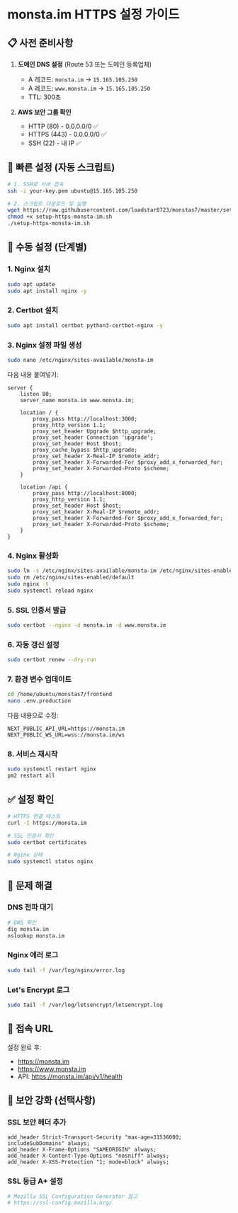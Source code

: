 # monsta.im HTTPS 설정 가이드

## 📋 사전 준비사항

1. **도메인 DNS 설정** (Route 53 또는 도메인 등록업체)
   - A 레코드: `monsta.im` → `15.165.105.250`
   - A 레코드: `www.monsta.im` → `15.165.105.250`
   - TTL: 300초

2. **AWS 보안 그룹 확인**
   - HTTP (80) - 0.0.0.0/0 ✅
   - HTTPS (443) - 0.0.0.0/0 ✅
   - SSH (22) - 내 IP ✅

## 🚀 빠른 설정 (자동 스크립트)

```bash
# 1. SSH로 서버 접속
ssh -i your-key.pem ubuntu@15.165.105.250

# 2. 스크립트 다운로드 및 실행
wget https://raw.githubusercontent.com/loadstar0723/monstas7/master/setup-https-monsta-im.sh
chmod +x setup-https-monsta-im.sh
./setup-https-monsta-im.sh
```

## 📝 수동 설정 (단계별)

### 1. Nginx 설치
```bash
sudo apt update
sudo apt install nginx -y
```

### 2. Certbot 설치
```bash
sudo apt install certbot python3-certbot-nginx -y
```

### 3. Nginx 설정 파일 생성
```bash
sudo nano /etc/nginx/sites-available/monsta-im
```

다음 내용 붙여넣기:
```nginx
server {
    listen 80;
    server_name monsta.im www.monsta.im;

    location / {
        proxy_pass http://localhost:3000;
        proxy_http_version 1.1;
        proxy_set_header Upgrade $http_upgrade;
        proxy_set_header Connection 'upgrade';
        proxy_set_header Host $host;
        proxy_cache_bypass $http_upgrade;
        proxy_set_header X-Real-IP $remote_addr;
        proxy_set_header X-Forwarded-For $proxy_add_x_forwarded_for;
        proxy_set_header X-Forwarded-Proto $scheme;
    }

    location /api {
        proxy_pass http://localhost:8000;
        proxy_http_version 1.1;
        proxy_set_header Host $host;
        proxy_set_header X-Real-IP $remote_addr;
        proxy_set_header X-Forwarded-For $proxy_add_x_forwarded_for;
        proxy_set_header X-Forwarded-Proto $scheme;
    }
}
```

### 4. Nginx 활성화
```bash
sudo ln -s /etc/nginx/sites-available/monsta-im /etc/nginx/sites-enabled/
sudo rm /etc/nginx/sites-enabled/default
sudo nginx -t
sudo systemctl reload nginx
```

### 5. SSL 인증서 발급
```bash
sudo certbot --nginx -d monsta.im -d www.monsta.im
```

### 6. 자동 갱신 설정
```bash
sudo certbot renew --dry-run
```

### 7. 환경 변수 업데이트
```bash
cd /home/ubuntu/monstas7/frontend
nano .env.production
```

다음 내용으로 수정:
```
NEXT_PUBLIC_API_URL=https://monsta.im
NEXT_PUBLIC_WS_URL=wss://monsta.im/ws
```

### 8. 서비스 재시작
```bash
sudo systemctl restart nginx
pm2 restart all
```

## ✅ 설정 확인

```bash
# HTTPS 연결 테스트
curl -I https://monsta.im

# SSL 인증서 확인
sudo certbot certificates

# Nginx 상태
sudo systemctl status nginx
```

## 🔧 문제 해결

### DNS 전파 대기
```bash
# DNS 확인
dig monsta.im
nslookup monsta.im
```

### Nginx 에러 로그
```bash
sudo tail -f /var/log/nginx/error.log
```

### Let's Encrypt 로그
```bash
sudo tail -f /var/log/letsencrypt/letsencrypt.log
```

## 📱 접속 URL

설정 완료 후:
- https://monsta.im
- https://www.monsta.im
- API: https://monsta.im/api/v1/health

## 🔐 보안 강화 (선택사항)

### SSL 보안 헤더 추가
```nginx
add_header Strict-Transport-Security "max-age=31536000; includeSubDomains" always;
add_header X-Frame-Options "SAMEORIGIN" always;
add_header X-Content-Type-Options "nosniff" always;
add_header X-XSS-Protection "1; mode=block" always;
```

### SSL 등급 A+ 설정
```bash
# Mozilla SSL Configuration Generator 참고
# https://ssl-config.mozilla.org/
```